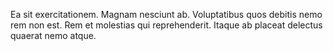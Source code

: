 Ea sit exercitationem.
Magnam nesciunt ab.
Voluptatibus quos debitis nemo rem non est.
Rem et molestias qui reprehenderit.
Itaque ab placeat delectus quaerat nemo atque.